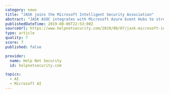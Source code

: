 ```yaml
---
category: news
title: "JASK joins the Microsoft Intelligent Security Association"
abstract: "JASK ASOC integrates with Microsoft Azure Event Hubs to stream millions of events per ... The JASK ASOC platform is an AI and machine learning-based SIEM technology. The cloud-native platform is designed to streamline security analyst workflows by ..."
publishedDateTime: 2019-08-06T22:53:00Z
sourceUrl: https://www.helpnetsecurity.com/2019/08/07/jask-microsoft-intelligent-security-association/
type: article
quality: 7
score: 7
published: false

provider:
  name: Help Net Security
  id: helpnetsecurity.com

topics:
  - AI
  - Microsoft AI
---
```

